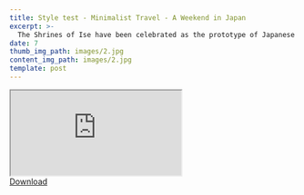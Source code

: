 ```yaml
---
title: Style test - Minimalist Travel - A Weekend in Japan
excerpt: >-
  The Shrines of Ise have been celebrated as the prototype of Japanese architecture. Largely of wood, traditional housing and many temple buildings see the use of tatami mats and sliding doors that break down the distinction between rooms and indoor and outdoor space.
date: 7
thumb_img_path: images/2.jpg
content_img_path: images/2.jpg
template: post
---
```


<div class="embed-responsive embed-responsive-4by3" id="resume-frame">
<iframe class= "embed-responsive-item" scrolling="no" src="https://drive.google.com/file/d/0B6iWmt6x1KamejBlV1FuclRERTA/preview"></iframe>
</div>
<div id="resume-download">
<a href="https://drive.google.com/uc?export=download&id=0B6iWmt6x1KamejBlV1FuclRERTA" class="btn btn-primary">Download</a>
</div>
